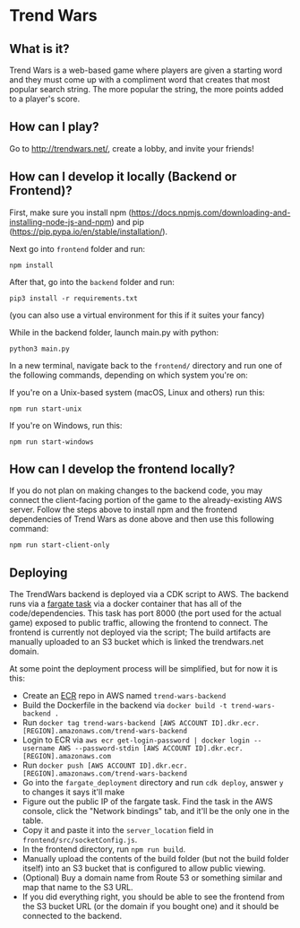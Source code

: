 # Trend Wars

## What is it? 

Trend Wars is a web-based game where players are given a starting word and they must come up with a compliment word that creates that most popular search string. The more popular the string, the more points added to a player's score.

## How can I play?

Go to http://trendwars.net/, create a lobby, and invite your friends!

## How can I develop it locally (Backend or Frontend)?

First, make sure you install npm (https://docs.npmjs.com/downloading-and-installing-node-js-and-npm) and pip (https://pip.pypa.io/en/stable/installation/).

Next go into `frontend` folder and run:
```
npm install
```

After that, go into the `backend` folder and run:
```
pip3 install -r requirements.txt
```
(you can also use a virtual environment for this if it suites your fancy)

While in the backend folder, launch main.py with python:
```
python3 main.py
```

In a new terminal, navigate back to the `frontend/` directory and run one of the following commands, depending on which system you're on:

If you're on a Unix-based system (macOS, Linux and others) run this:
```
npm run start-unix
```

If you're on Windows, run this:
```
npm run start-windows
```

## How can I develop the frontend locally?
If you do not plan on making changes to the backend code, you may connect the client-facing portion of the game to the already-existing AWS server. Follow the steps above to install npm and the frontend dependencies of Trend Wars as done above and then use this following command:
```
npm run start-client-only
```

## Deploying 
The TrendWars backend is deployed via a CDK script to AWS. The backend runs via a [fargate task](https://docs.aws.amazon.com/AmazonECS/latest/developerguide/AWS_Fargate.html) via a docker container that has all of the code/dependencies. This task has port 8000 (the port used for the actual game) exposed to public traffic, allowing the frontend to connect. The frontend is currently not deployed via the script; The build artifacts are manually uploaded to an S3 bucket which is linked the trendwars.net domain. 

At some point the deployment process will be simplified, but for now it is this:
- Create an [ECR](https://aws.amazon.com/ecr/) repo in AWS named `trend-wars-backend`
- Build the Dockerfile in the backend via `docker build -t trend-wars-backend .`
- Run `docker tag trend-wars-backend [AWS ACCOUNT ID].dkr.ecr.[REGION].amazonaws.com/trend-wars-backend`
- Login to ECR via `aws ecr get-login-password | docker login --username AWS --password-stdin [AWS ACCOUNT ID].dkr.ecr.[REGION].amazonaws.com`
- Run `docker push [AWS ACCOUNT ID].dkr.ecr.[REGION].amazonaws.com/trend-wars-backend`
- Go into the `fargate_deployment` directory and run `cdk deploy`, answer `y` to changes it says it'll make
- Figure out the public IP of the fargate task. Find the task in the AWS console, click the "Network bindings" tab, and it'll be the only one in the table.
- Copy it and paste it into the `server_location` field in `frontend/src/socketConfig.js`. 
- In the frontend directory, run `npm run build`.
- Manually upload the contents of the build folder (but not the build folder itself) into an S3 bucket that is configured to allow public viewing. 
- (Optional) Buy a domain name from Route 53 or something similar and map that name to the S3 URL.
- If you did everything right, you should be able to see the frontend from the S3 bucket URL (or the domain if you bought one) and it should be connected to the backend.